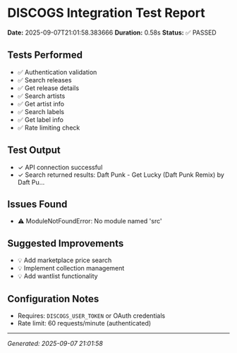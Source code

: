 # DISCOGS Integration Test Report

**Date:** 2025-09-07T21:01:58.383666
**Duration:** 0.58s
**Status:** ✅ PASSED

## Tests Performed

- ✅ Authentication validation
- ✅ Search releases
- ✅ Get release details
- ✅ Search artists
- ✅ Get artist info
- ✅ Search labels
- ✅ Get label info
- ✅ Rate limiting check

## Test Output

- ✓ API connection successful
- ✓ Search returned results: Daft Punk - Get Lucky (Daft Punk Remix) by Daft Pu...

## Issues Found

- ⚠️ ModuleNotFoundError: No module named 'src'

## Suggested Improvements

- 💡 Add marketplace price search
- 💡 Implement collection management
- 💡 Add wantlist functionality

## Configuration Notes

- Requires: `DISCOGS_USER_TOKEN` or OAuth credentials
- Rate limit: 60 requests/minute (authenticated)

---
*Generated: 2025-09-07 21:01:58*
